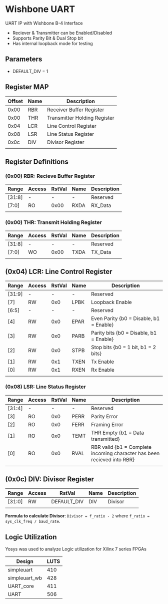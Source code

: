 # Wishbone UART
UART IP with Wishbone B-4 Interface
* Reciever & Transmitter can be Enabled/Disabled
* Supports Parity Bit & Dual Stop bit
* Has internal loopback mode for testing


## Parameters

* DEFAULT_DIV = 1

## Register MAP

| **Offset** | **Name** | **Description**
|------------|----------|------------------------------
| 0x00       | RBR      | Receiver Buffer Register     
| 0x00       | THR      | Transmitter Holding Register 
| 0x04       | LCR      | Line Control Register        
| 0x08       | LSR      | Line Status Register         
| 0x0c       | DIV      | Divisor Register             
|            |          |                              

## Register Definitions

### (0x00) RBR: Recieve Buffer Register

| **Range** | **Access** | **RstVal** | **Name** | **Description** 
|-----------|------------|------------|----------|-----------------
| [31:8]    | -          | -          | -        | Reserved        
| [7:0]     | RO         | 0x00       | RXDA     | RX_Data         
|           |            |            |          |                 


### (0x00) THR: Transmit Holding Register

| **Range** | **Access** | **RstVal** | **Name** | **Description** 
|-----------|------------|------------|----------|-----------------
| [31:8]    | -          | -          | -        | Reserved        
| [7:0]     | WO         | 0x00       | TXDA     | TX_Data         
|           |            |            |          |                 


## (0x04) LCR: Line Control Register

| **Range** | **Access** | **RstVal** | **Name** | **Description**                         
|-----------|------------|------------|----------|-----------------------------------------
| [31:9]    | -          | -          | -        | Reserved                                
| [7]       | RW         | 0x0        | LPBK     | Loopback Enable                         
| [6:5]     | -          | -          | -        | Reserved                                
| [4]       | RW         | 0x0        | EPAR     | Even Parity {b0 = Disable, b1 = Enable} 
| [3]       | RW         | 0x0        | PARB     | Parity bits {b0 = Disable, b1 = Enable} 
| [2]       | RW         | 0x0        | STPB     | Stop bits   {b0 = 1 bit, b1 = 2 bits}   
| [1]       | RW         | 0x1        | TXEN     | Tx Enable                               
| [0]       | RW         | 0x1        | RXEN     | Rx Enable                               
|           |            |            |          |                                         


### (0x08) LSR: Line Status Register

| **Range** | **Access** | **RstVal** | **Name** | **Description**                         
|-----------|------------|------------|----------|-----------------------------------------
| [31:4]    | -          | -          | -        | Reserved
| [3]       | RO         | 0x0        | PERR     | Parity Error
| [2]       | RO         | 0x0        | FERR     | Framing Error
| [1]       | RO         | 0x0        | TEMT     | THR Empty  {b1 = Data transmitted}
| [0]       | RO         | 0x0        | RVAL     | RBR valid  {b1 = Complete incoming character has been recieved into RBR}
|           |            |            |          |                                         


## (0x0c) DIV: Divisor Register
    
| **Range** | **Access** | **RstVal**  | **Name** | **Description** 
|-----------|------------|-------------|----------|-----------------
| [31:0]    | RW         | DEFAULT_DIV | DIV      | Divisor
|           |            |             |          |        

**Formula to calculate Divisor**: `Divisor = f_ratio - 2` where `f_ratio = sys_clk_freq / baud_rate`.



## Logic Utilization
Yosys was used to analyze Logic utilization for Xilinx 7 series FPGAs

| **Design**    | **LUTS** |
|---------------|----------|
| simpleuart    | 410      |
| simpleuart_wb | 428      |
| UART_core     | 411      |
| UART          | 506      |
